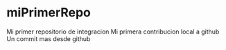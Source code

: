# miPrimerRepo
Mi primer repositorio de integracion
Mi primera contribucion local a github
Un commit mas desde github
